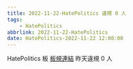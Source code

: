 ```yaml
---
title: 2022-11-22-HatePolitics 違規 0 人
tags:
    - HatePolitics
abbrlink: 2022-11-22-HatePolitics
date: HatePolitics-2022-11-22 12:00:00
---
```

HatePolitics 板 [板規連結](https://www.ptt.cc/bbs/HatePolitics/M.1617115262.A.D60.html)
昨天違規 0 人
